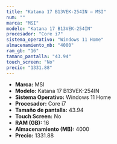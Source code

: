 ```yaml
---
title: "Katana 17 B13VEK-254IN — MSI"
num: ""
marca: "MSI"
modelo: "Katana 17 B13VEK-254IN"
procesador: "Core i7"
sistema_operativo: "Windows 11 Home"
almacenamiento_mb: "4000"
ram_gb: "16"
tamano_pantalla: "43.94"
touch_screen: "No"
precio: "1331.88"
---
```

<ul>
<li><strong>Marca:</strong> MSI</li>
<li><strong>Modelo:</strong> Katana 17 B13VEK-254IN</li>
<li><strong>Sistema Operativo:</strong> Windows 11 Home</li>
<li><strong>Procesador:</strong> Core i7 </li>
<li><strong>Tamaño de pantalla:</strong> 43.94</li>
<li><strong>Touch Screen:</strong> No</li>
<li><strong>RAM (GB):</strong> 16</li>
<li><strong>Almacenamiento (MB):</strong> 4000</li>
<li><strong>Precio:</strong> 1331.88</li>
</ul>